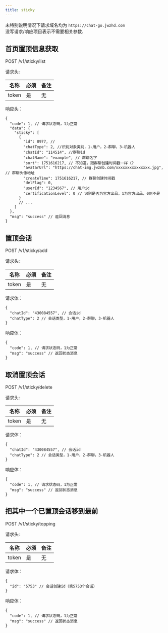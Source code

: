```yaml
---
title: sticky
---
```


未特别说明情况下请求域名均为 `https://chat-go.jwzhd.com`  
没写请求/响应项目表示不需要相关参数.  

## 首页置顶信息获取

POST /v1/sticky/list

请求头:  

|名称|必须|备注|
|-----|-----|-----|
|token|是|无|

响应头：

```JSONC
{
  "code": 1, // 请求状态码，1为正常
  "data": {
    "sticky": [
      {
        "id": 8977, // 
        "chatType": 2, //识别对象类别，1-用户，2-群聊，3-机器人
        "chatId": "114514", //群聊id
        "chatName": "example", // 群聊名字
        "sort": 1751616217, // 不知道，跟群聊创建时间戳一样（?
        "avatarUrl": "https://chat-img.jwznb.com/xxxxxxxxxxxxxxx.jpg", // 群聊头像地址
        "createTime": 1751616217, // 群聊创建时间戳
        "delFlag": 0,
        "userId": "1234567", // 用户id
        "certificationLevel": 0 // 识别是否为官方出品，1为官方出品，0则不是
      }
      // ...
    ]
  },
  "msg": "success" // 返回消息
}
```

## 置顶会话

POST /v1/sticky/add

请求头:  

|名称|必须|备注|
|-----|-----|-----|
|token|是|无|

请求体：

```JSONC
{
  "chatId": "430084557", // 会话id
  "chatType": 2 // 会话类型，1-用户，2-群聊，3-机器人
}
```

响应体：

```JSONC
{
  "code": 1, // 请求状态码，1为正常
  "msg": "success" // 返回状态消息
}
```

## 取消置顶会话

POST /v1/sticky/delete

请求头:  

|名称|必须|备注|
|-----|-----|-----|
|token|是|无|

请求体：

```JSONC
{
  "chatId": "430084557", // 会话id
  "chatType": 2 // 会话类型，1-用户，2-群聊，3-机器人
}
```

响应体：

```JSONC
{
  "code": 1, // 请求状态码，1为正常
  "msg": "success" // 返回状态消息
}
```

## 把其中一个已置顶会话移到最前

POST /v1/sticky/topping

请求头:  

|名称|必须|备注|
|-----|-----|-----|
|token|是|无|

请求体：

```JSONC
{
  "id": "5753" // 会话创建id（第5753个会话）
}
```

响应体：

```JSONC
{
  "code": 1, // 请求状态码，1为正常
  "msg": "success" // 返回状态消息
}
```
